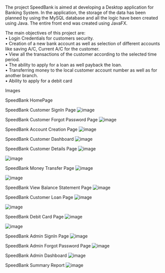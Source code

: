 The project SpeedBank is aimed at developing a Desktop application for Banking System.
In the application, the storage of the data has been planned by using the MySQL database and all the logic 
have been created using Java. The entire front end was created using JavaFX. 

The main objectives of this project are:<br />
• Login Credentials for customers security.<br />
• Creation of a new bank account as well as selection of different accounts like saving A/C, Current A/C for the customer.<br />
• View all the transactions of the customer according to the selected time period.<br />
• The ability to apply for a loan as well payback the loan.<br />
• Transferring money to the local customer account number as well as for another branch.<br />
• Ability to apply for a debit card<br />

Images

SpeedBank HomePage


SpeedBank Customer SignIn Page
 ![image](https://github.com/Aaronds20/SpeedBank/assets/105139489/3ad604f9-b5d7-43da-ab0e-1f1363fbc1e3)

SpeedBank Customer Forgot Password Page
![image](https://github.com/Aaronds20/SpeedBank/assets/105139489/b1081036-6939-48b4-a072-fef5299412c6)

 
SpeedBank Account Creation Page
 ![image](https://github.com/Aaronds20/SpeedBank/assets/105139489/9bf16ac1-26d7-4cbd-abc4-3dfab306e8b7)


SpeedBank Customer Dashboard
![image](https://github.com/Aaronds20/SpeedBank/assets/105139489/c9b6cebf-335d-4e6d-8052-ef8bccd75bca)

SpeedBank Customer Details Page
![image](https://github.com/Aaronds20/SpeedBank/assets/105139489/d2052fbc-a299-4e6b-8cbf-59e60554754b)

![image](https://github.com/Aaronds20/SpeedBank/assets/105139489/2389dbff-0213-42c2-8e08-fcdef3d39769)


SpeedBank Money Transfer Page
![image](https://github.com/Aaronds20/SpeedBank/assets/105139489/f7212668-bc26-4abe-a0eb-f20a5ba85d3f)

![image](https://github.com/Aaronds20/SpeedBank/assets/105139489/9741abf3-b6e2-4777-afd3-832c1eb04346)

SpeedBank View Balance Statement Page
![image](https://github.com/Aaronds20/SpeedBank/assets/105139489/ac1c8cb0-36db-4550-8ddc-7a4c10b29108)

SpeedBank Customer Loan Page
![image](https://github.com/Aaronds20/SpeedBank/assets/105139489/a8a30656-0446-47b8-8339-c48bc4c6bac8)

![image](https://github.com/Aaronds20/SpeedBank/assets/105139489/882b3f94-64cf-40e4-8727-d5687bba0865)

SpeedBank Debit Card Page
![image](https://github.com/Aaronds20/SpeedBank/assets/105139489/8a9932c2-48be-4c71-a3f8-59fad931d7ad)

![image](https://github.com/Aaronds20/SpeedBank/assets/105139489/e0af0d47-fa4f-4e47-8e54-5ca6317c3f87)

SpeedBank Admin SignIn Page
![image](https://github.com/Aaronds20/SpeedBank/assets/105139489/159cb5b8-0e6c-420b-9632-1ba5e10c0fa6)

SpeedBank Admin Forgot Password Page
![image](https://github.com/Aaronds20/SpeedBank/assets/105139489/1229285d-2cf8-4a9e-8b9e-14ba41e2ad38)

SpeedBank Admin Dashboard
![image](https://github.com/Aaronds20/SpeedBank/assets/105139489/915fdc34-b7a6-4e02-a587-efe9a94ab416)

SpeedBank Summary Report
![image](https://github.com/Aaronds20/SpeedBank/assets/105139489/127c1bca-8305-4104-895e-490d4d57b26b)
